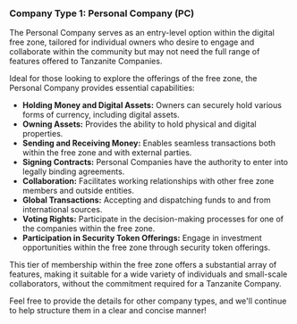 ### Company Type 1: Personal Company (PC)

The Personal Company serves as an entry-level option within the digital free zone, tailored for individual owners who desire to engage and collaborate within the community but may not need the full range of features offered to Tanzanite Companies. 

Ideal for those looking to explore the offerings of the free zone, the Personal Company provides essential capabilities:

- **Holding Money and Digital Assets:** Owners can securely hold various forms of currency, including digital assets.
- **Owning Assets:** Provides the ability to hold physical and digital properties.
- **Sending and Receiving Money:** Enables seamless transactions both within the free zone and with external parties.
- **Signing Contracts:** Personal Companies have the authority to enter into legally binding agreements.
- **Collaboration:** Facilitates working relationships with other free zone members and outside entities.
- **Global Transactions:** Accepting and dispatching funds to and from international sources.
- **Voting Rights:** Participate in the decision-making processes for one of the companies within the free zone.
- **Participation in Security Token Offerings:** Engage in investment opportunities within the free zone through security token offerings.

This tier of membership within the free zone offers a substantial array of features, making it suitable for a wide variety of individuals and small-scale collaborators, without the commitment required for a Tanzanite Company.

Feel free to provide the details for other company types, and we'll continue to help structure them in a clear and concise manner!